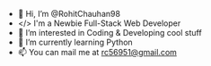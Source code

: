 - 👋 Hi, I’m @RohitChauhan98
- </> I'm a Newbie Full-Stack Web Developer
- 👀 I’m interested in Coding & Developing cool stuff
- 🌱 I’m currently learning Python
- 📫 You can mail me at rc56951@gmail.com

<!---
RohitChauhan98/RohitChauhan98 is a ✨ special ✨ repository because its `README.md` (this file) appears on your GitHub profile.
You can click the Preview link to take a look at your changes.
--->
